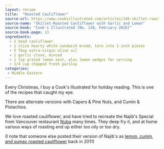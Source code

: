 ```yaml
---
layout: recipe
title:  "Roasted Cauliflower"
source-url: https://www.cooksillustrated.com/articles/146-skillet-roasted-cauliflower
source-name: "Skillet-Roasted Cauliflower with Garlic and Lemon"
source-book: "Cook's Illustrated [No. 138, February 2016]"
source-book-page: 13
ingredients:
  - 1 head cauliflower
  - 1 slice hearty white sandwich bread, torn into 1-inch pieces
  - 5 Tbsp extra-virgin olive oil
  - 1 garlic clove, minced
  - 1 tsp grated lemon zest, plus lemon wedges for serving
  - 1/4 cup chopped fresh parsley
categories:
 - Middle Eastern
---
```


Every Christmas, I buy a Cook's Illustrated for holiday reading. This is one of the recipes that caught my eye.

There are alternate versions with Capers & Pine Nuts, and Cumin & Pistachios.

We love roasted cauliflower, and have tried to recreate the Najib's Special from Vancouver restaurant [Nuba](http://nuba.ca) many times. They deep fry it, and at home various ways of roasting end up either too oily or too dry.

(I note that someone else posted their version of Najib's as [lemon, cumin, and sumac roasted cauliflower](http://everybodylikessandwiches.com/2011/01/lemon-roasted-cauliflower-with-cumin-sumac/) back in 2011)

